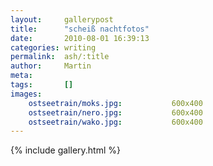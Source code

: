```yaml
---
layout:     gallerypost
title:      "scheiß nachtfotos"
date:       2010-08-01 16:39:13
categories: writing
permalink:  ash/:title
author:     Martin
meta:
tags:       []
images:
    ostseetrain/moks.jpg:           600x400
    ostseetrain/nero.jpg:           600x400
    ostseetrain/wako.jpg:           600x400
---
```


{% include gallery.html %}

